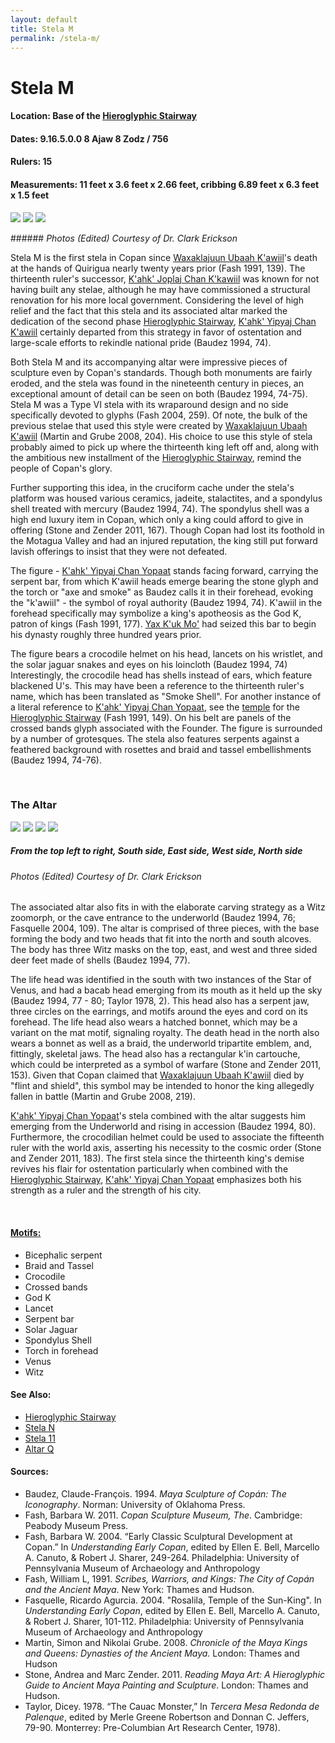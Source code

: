 ```yaml
---
layout: default
title: Stela M
permalink: /stela-m/
---
```


# Stela M

#### <strong>Location:</strong> Base of the <a href="{{site.baseurl}}/hieroglyphic-stairway">Hieroglyphic Stairway</a>
#### <strong>Dates:</strong> 9.16.5.0.0 8 Ajaw 8 Zodz / 756
#### <strong>Rulers:</strong> 15
#### <strong>Measurements:</strong> 11 feet x 3.6 feet x 2.66 feet, cribbing 6.89 feet x 6.3 feet x 1.5 feet

<p float="left">
<img src="{{site.baseurl}}/images/stela-m-profile.JPG">
<img src="{{site.baseurl}}/images/stela-m-front-e.JPG">
<img src="{{site.baseurl}}/images/stela-m-back.JPG">
</p>
###### <em>Photos (Edited) Courtesy of Dr. Clark Erickson</em>

Stela M is the first stela in Copan since <a href="{{site.baseurl}}/waxaklajuun-ubaah-kawiil">Waxaklajuun Ubaah K'awiil</a>'s death at the hands of Quirigua nearly twenty years prior (Fash 1991, 139). The thirteenth ruler's successor, <a href="{{site.baseurl}}/kahk-joplaj-chan-kawiil">K'ahk' Joplaj Chan K'kawiil</a> was known for not having built any stelae, although he may have commissioned a structural renovation for his more local government. Considering the level of high relief and the fact that this stela and its associated altar marked the dedication of the second phase <a href="{{site.baseurl}}/hieroglyphic-stairway">Hieroglyphic Stairway</a>, <a href="{{site.baseurl}}/kahk-yipyaj-chan-kawiil">K'ahk' Yipyaj Chan K'awiil</a> certainly departed from this strategy in favor of ostentation and large-scale efforts to rekindle national pride (Baudez 1994, 74).

Both Stela M and its accompanying altar were impressive pieces of sculpture even by Copan's standards. Though both monuments are fairly eroded, and the stela was found in the nineteenth century in pieces, an exceptional amount of detail can be seen on both (Baudez 1994, 74-75). Stela M was a Type VI stela with its wraparound design and no side specifically devoted to glyphs (Fash 2004, 259). Of note, the bulk of the previous stelae that used this style were created by <a href="{{site.baseurl}}/waxaklajuun-ubaah-k'awiil">Waxaklajuun Ubaah K'awiil</a> (Martin and Grube 2008, 204). His choice to use this style of stela probably aimed to pick up where the thirteenth king left off and, along with the ambitious new installment of the <a href="{{site.baseurl}}/hieroglyphic-stairway">Hieroglyphic Stairway</a>, remind the people of Copan's glory.

Further supporting this idea, in the cruciform cache under the stela's platform was housed various ceramics, jadeite, stalactites, and a spondylus shell treated with mercury (Baudez 1994, 74). The spondylus shell was a high end luxury item in Copan, which only a king could afford to give in offering (Stone and Zender 2011, 167). Though Copan had lost its foothold in the Motagua Valley and had an injured reputation, the king still put forward lavish offerings to insist that they were not defeated.

The figure - <a href="{{site.baseurl}}/kahk-yipyaj-chan-yopaat">K'ahk' Yipyaj Chan Yopaat</a> stands facing forward, carrying the serpent bar, from which K'awiil heads emerge bearing the stone glyph and the torch or "axe and smoke" as Baudez calls it in their forehead, evoking the "k'awiil" - the symbol of royal authority (Baudez 1994, 74). K'awiil in the forehead specifically may symbolize a king's apotheosis as the God K, patron of kings (Fash 1991, 177). <a href="{{site.baseurl}}/yax-kuk-mo">Yax K'uk Mo'</a> had seized this bar to begin his dynasty roughly three hundred years prior.

The figure bears a crocodile helmet on his head, lancets on his wristlet, and the solar jaguar snakes and eyes on his loincloth (Baudez 1994, 74) Interestingly, the crocodile head has shells instead of ears, which feature blackened U's. This may have been a reference to the thirteenth ruler's name, which has been translated as "Smoke Shell". For another instance of a literal reference to <a href="{{site.baseurl}}/kahk-yipyaj-chan-yopaat">K'ahk' Yipyaj Chan Yopaat</a>, see the <a href="{{site.baseurl}}/structure-26">temple</a> for the <a href="{{site.baseurl}}/hieroglyphic-stairway">Hieroglyphic Stairway</a> (Fash 1991, 149). On his belt are panels of the crossed bands glyph associated with the Founder. The figure is surrounded by a number of grotesques. The stela also features serpents against a feathered background with rosettes and braid and tassel embellishments (Baudez 1994, 74-76).

<br>

### <strong>The Altar</strong>

<p class="float">
<img src="{{site.baseurl}}/images/stela-m-altar-south.jpg">
<img src="{{site.baseurl}}/images/stela-m-altar-east.jpg">
<img src="{{site.baseurl}}/images/stela-m-altar-west.jpg">
<img src="{{site.baseurl}}/images/stela-m-altar-north.jpg">
</p>

##### <strong><em>From the top left to right, South side, East side, West side, North side</em></strong>
###### <em>Photos (Edited) Courtesy of Dr. Clark Erickson</em>


The associated altar also fits in with the elaborate carving strategy as a Witz zoomorph, or the cave entrance to the underworld (Baudez 1994, 76; Fasquelle 2004, 109). The altar is comprised of three pieces, with the base forming the body and two heads that fit into the north and south alcoves. The body has three Witz masks on the top, east, and west and three sided deer feet made of shells (Baudez 1994, 77).

The life head was identified in the south with two instances of the Star of Venus, and had a bacab head emerging from its mouth as it held up the sky (Baudez 1994, 77 - 80; Taylor 1978, 2). This head also has a serpent jaw, three circles on the earrings, and motifs around the eyes and cord on its forehead. The life head also wears a hatched bonnet, which may be a variant on the mat motif, signaling royalty. The death head in the north also wears a bonnet as well as a braid, the underworld tripartite emblem, and, fittingly, skeletal jaws. The head also has a rectangular k'in cartouche, which could be interpreted as a symbol of warfare (Stone and Zender 2011, 153). Given that Copan claimed that <a href="{{site.baseurl}}/waxaklajuun-ubaah-kawiil">Waxaklajuun Ubaah K'awiil</a> died by "flint and shield", this symbol may be intended to honor the king allegedly fallen in battle (Martin and Grube 2008, 219).    

<a href="{{site.baseurl}}/kahk-yipyaj-chan-yopaat">K'ahk' Yipyaj Chan Yopaat</a>'s stela combined with the altar suggests him emerging from the Underworld and rising in accession (Baudez 1994, 80). Furthermore, the crocodilian helmet could be used to associate the fifteenth ruler with the world axis, asserting his necessity to the cosmic order (Stone and Zender 2011, 183). The first stela since the thirteenth king's demise revives his flair for ostentation particularly when combined with the <a href="{{site.baseurl}}/hieroglyphic-stairway">Hieroglyphic Stairway</a>, <a href="{{site.baseurl}}/kahk-yipyaj-chan-yopaat">K'ahk' Yipyaj Chan Yopaat</a> emphasizes both his strength as a ruler and the strength of his city.

<br>

#### <strong><a href="{{site.baseurl}}/motifs">Motifs:</a></strong>
<ul>
<li>Bicephalic serpent</li>
<li>Braid and Tassel</li>
<li>Crocodile</li>
<li>Crossed bands</li>
<li>God K</li>
<li>Lancet</li>
<li>Serpent bar</li>
<li>Solar Jaguar</li>
<li>Spondylus Shell</li>
<li>Torch in forehead</li>
<li>Venus</li>
<li>Witz</li>
</ul>

#### <strong>See Also:</strong>
<ul>
<li><a href="{{site.baseurl}}/hieroglyphic-stairway">Hieroglyphic Stairway</a>
</li>
<li><a href="{{site.baseurl}}/stela-n">Stela N</a></li>
<li><a href="{{site.baseurl}}/stela-11">Stela 11</a></li>
<li><a href="{{site.baseurl}}/altar-q">Altar Q</a></li>
</ul>

#### <strong>Sources:</strong>
<ul>
<li>Baudez, Claude-François. 1994. <cite>Maya Sculpture of Copán: The Iconography</cite>. Norman: University of Oklahoma Press.</li>  
<li>Fash, Barbara W. 2011. <cite>Copan Sculpture Museum, The</cite>. Cambridge:
    Peabody Museum Press.</li>
<li>Fash, Barbara W. 2004. “Early Classic Sculptural Development at Copan.” In <cite>Understanding Early Copan</cite>, edited by Ellen E. Bell, Marcello A. Canuto, & Robert J. Sharer, 249-264. Philadelphia: University of Pennsylvania Museum of Archaeology and Anthropology</li>
<li>Fash, William L, 1991. <cite>Scribes, Warriors, and Kings: The City of Copán and the Ancient Maya</cite>. New York: Thames and Hudson.</li>
<li>Fasquelle, Ricardo Agurcia. 2004. "Rosalila, Temple of the Sun-King". In <cite>Understanding Early Copan</cite>, edited by Ellen E. Bell, Marcello A. Canuto, & Robert J. Sharer, 101-112. Philadelphia: University of Pennsylvania Museum of Archaeology and Anthropology</li>
<li>Martin, Simon and Nikolai Grube. 2008. <cite>Chronicle of the Maya Kings and
    Queens: Dynasties of the Ancient Maya.</cite> London: Thames and Hudson</li>
<li>Stone, Andrea and Marc Zender. 2011. <cite>Reading Maya Art: A Hieroglyphic Guide to Ancient Maya Painting and Sculpture</cite>. London: Thames and Hudson.</li>
<li>Taylor, Dicey. 1978. “The Cauac Monster,” In <cite>Tercera Mesa Redonda de Palenque</cite>, edited by Merle Greene Robertson and Donnan C. Jeffers, 79-90. Monterrey: Pre-Columbian Art Research Center, 1978).</li>
</ul>
